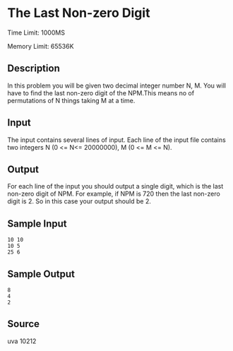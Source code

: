 # The Last Non-zero Digit

Time Limit: 1000MS

Memory Limit: 65536K


## Description

In this problem you will be given two decimal integer number N, M. You will have to find the last non-zero digit of the NPM.This means no of permutations of N things taking M at a time.


## Input

The input contains several lines of input. Each line of the input file contains two integers N (0 <= N<= 20000000), M (0 <= M <= N).


## Output

For each line of the input you should output a single digit, which is the last non-zero digit of NPM. For example, if NPM is 720 then the last non-zero digit is 2. So in this case your output should be 2.


## Sample Input

```
10 10
10 5
25 6
```


## Sample Output

```
8
4
2
```


## Source

uva 10212

